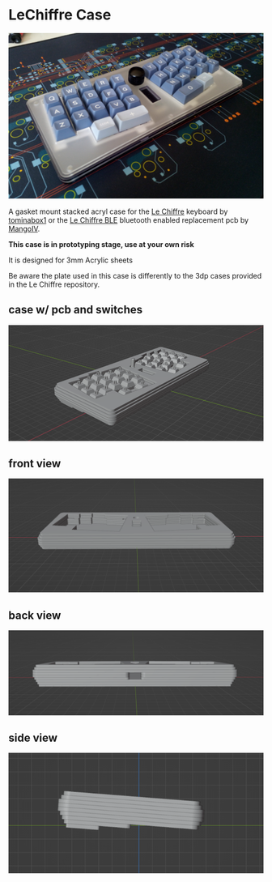 # LeChiffre Case

![r img](https://github.com/weteor/LeChiffre_Case/blob/main/img/case_build.jpg)

A gasket mount stacked acryl case for the [Le Chiffre](https://github.com/tominabox1/Le-Chiffre-Keyboard) keyboard by [tominabox1](https://github.com/tominabox1) or the [Le Chiffre BLE](https://github.com/MangoIV/le_chiff_ble) bluetooth enabled replacement pcb by [MangoIV](https://github.com/MangoIV).

**This case is in prototyping stage, use at your own risk**

It is designed for 3mm Acrylic sheets 

Be aware the plate used in this case is differently to the 3dp cases provided in the Le Chiffre repository.

## case w/ pcb and switches

![out](https://github.com/weteor/LeChiffre_Case/blob/main/img/cad_out.png)

## front view

![front](https://github.com/weteor/LeChiffre_Case/blob/main/img/cad_front.png)

## back view

![back](https://github.com/weteor/LeChiffre_Case/blob/main/img/cad_back.png)

## side view

![out](https://github.com/weteor/LeChiffre_Case/blob/main/img/cad_sides.png)

